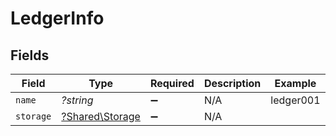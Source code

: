 # LedgerInfo


## Fields

| Field                                             | Type                                              | Required                                          | Description                                       | Example                                           |
| ------------------------------------------------- | ------------------------------------------------- | ------------------------------------------------- | ------------------------------------------------- | ------------------------------------------------- |
| `name`                                            | *?string*                                         | :heavy_minus_sign:                                | N/A                                               | ledger001                                         |
| `storage`                                         | [?Shared\Storage](../../Models/Shared/Storage.md) | :heavy_minus_sign:                                | N/A                                               |                                                   |